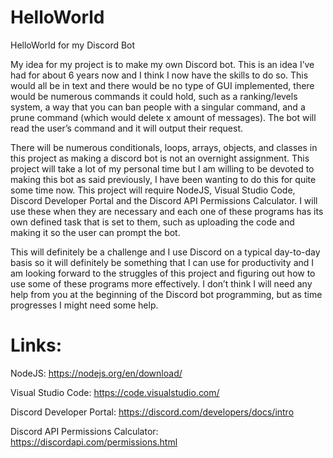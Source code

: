# HelloWorld
HelloWorld for my Discord Bot

My idea for my project is to make my own Discord bot. This is an idea I’ve had for about 6 years now and I think I now have the skills to do so. This would all be in text and there would be no type of GUI implemented, there would be numerous commands it could hold, such as a ranking/levels system, a way that you can ban people with a singular command, and a prune command (which would delete x amount of messages). The bot will read the user’s command and it will output their request.  

There will be numerous conditionals, loops, arrays, objects, and classes in this project as making a discord bot is not an overnight assignment. This project will take a lot of my personal time but I am willing to be devoted to making this bot as said previously, I have been wanting to do this for quite some time now. This project will require NodeJS, Visual Studio Code, Discord Developer Portal and the Discord API Permissions Calculator. I will use these when they are necessary and each one of these programs has its own defined task that is set to them, such as uploading the code and making it so the user can prompt the bot.  

This will definitely be a challenge and I use Discord on a typical day-to-day basis so it will definitely be something that I can use for productivity and I am looking forward to the struggles of this project and figuring out how to use some of these programs more effectively. I don’t think I will need any help from you at the beginning of the Discord bot programming, but as time progresses I might need some help.  

# Links: 
NodeJS: https://nodejs.org/en/download/

Visual Studio Code: https://code.visualstudio.com/

Discord Developer Portal: https://discord.com/developers/docs/intro

Discord API Permissions Calculator: https://discordapi.com/permissions.html
